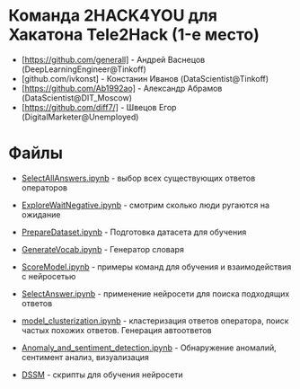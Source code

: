 # Команда 2HACK4YOU для Хакатона Tele2Hack (1-е место)

* [https://github.com/generall] - Андрей Васнецов (DeepLearningEngineer@Tinkoff)
* [github.com/ivkonst] - Констанин Иванов (DataScientist@Tinkoff)
* [https://github.com/Ab1992ao] - Александр Абрамов (DataScientist@DIT_Moscow)
* [https://github.com/diff7/] - Швецов Егор (DigitalMarketer@Unemployed)

# Файлы

* [SelectAllAnswers.ipynb](SelectAllAnswers.ipynb) - выбор всех существующих ответов операторов
* [ExploreWaitNegative.ipynb](ExploreWaitNegative.ipynb) - смотрим сколько люди ругаются на ожидание
* [PrepareDataset.ipynb](PrepareDataset.ipynb) - Подготовка датасета для обучения
* [GenerateVocab.ipynb](GenerateVocab.ipynb) - Генератор словаря
* [ScoreModel.ipynb](ScoreModel.ipynb) - примеры команд для обучения и взаимодействия с нейросетью
* [SelectAnswer.ipynb](SelectAnswer.ipynb) - применение нейросети для поиска подходящих ответов
* [model_clusterization.ipynb](model_clusterization.ipynb) - кластеризация ответов оператора, поиск частых похожих ответов. Генерация автоответов
* [Anomaly_and_sentiment_detection.ipynb](Anomaly_and_sentiment_detection.ipynb) - Обнаружение аномалий, cентимент анализ, визуализация


* [DSSM](DSSM) - скрипты для обучения нейросети 
